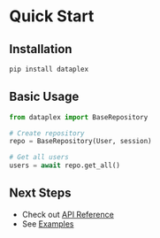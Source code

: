 # Quick Start

## Installation

```bash
pip install dataplex
```

## Basic Usage

```python
from dataplex import BaseRepository

# Create repository
repo = BaseRepository(User, session)

# Get all users
users = await repo.get_all()
```

## Next Steps

- Check out [API Reference](api/)
- See [Examples](examples/)
